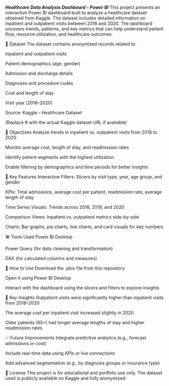 ***Healthcare Data Analysis Dashboard - Power BI***
This project presents an interactive Power BI dashboard built to analyze a healthcare dataset obtained from Kaggle. The dataset includes detailed information on inpatient and outpatient visits between 2018 and 2020. The dashboard uncovers trends, patterns, and key metrics that can help understand patient flow, resource utilization, and healthcare outcomes.

📁 Dataset
The dataset contains anonymized records related to:

Inpatient and outpatient visits

Patient demographics (age, gender)

Admission and discharge details

Diagnoses and procedure codes

Cost and length of stay

Visit year (2018–2020)

Source: Kaggle – Healthcare Dataset

(Replace # with the actual Kaggle dataset URL if available)

🎯 Objectives
Analyze trends in inpatient vs. outpatient visits from 2018 to 2020

Monitor average cost, length of stay, and readmission rates

Identify patient segments with the highest utilization

Enable filtering by demographics and time periods for better insights

📌 Key Features
Interactive Filters: Slicers by visit type, year, age group, and gender

KPIs: Total admissions, average cost per patient, readmission rate, average length of stay

Time Series Visuals: Trends across 2018, 2019, and 2020

Comparison Views: Inpatient vs. outpatient metrics side-by-side

Charts: Bar graphs, pie charts, line charts, and card visuals for key numbers

🛠️ Tools Used
Power BI Desktop

Power Query (for data cleaning and transformation)

DAX (for calculated columns and measures)

🚀 How to Use
Download the .pbix file from this repository

Open it using Power BI Desktop

Interact with the dashboard using the slicers and filters to explore insights

🧠 Key Insights
Outpatient visits were significantly higher than inpatient visits from 2018–2020

The average cost per inpatient visit increased slightly in 2020

Older patients (65+) had longer average lengths of stay and higher readmission rates

✅ Future Improvements
Integrate predictive analytics (e.g., forecast admissions or cost)

Include real-time data using APIs or live connections

Add advanced segmentation (e.g., by diagnosis groups or insurance type)

📄 License
This project is for educational and portfolio use only.
The dataset used is publicly available on Kaggle and fully anonymized.
